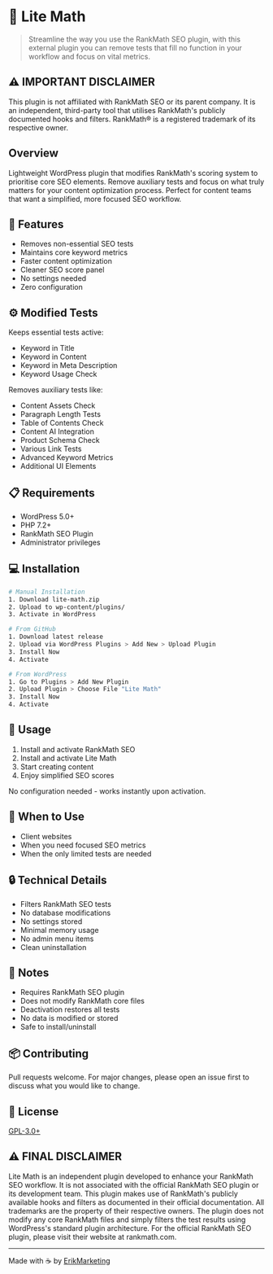 # 🧮 Lite Math
> Streamline the way you use the RankMath SEO plugin, with this external plugin you can remove tests that fill no function in your workflow and focus on vital metrics.

## ⚠️ IMPORTANT DISCLAIMER
This plugin is not affiliated with RankMath SEO or its parent company. It is an independent, third-party tool that utilises RankMath's publicly documented hooks and filters. RankMath® is a registered trademark of its respective owner.

## Overview
Lightweight WordPress plugin that modifies RankMath's scoring system to prioritise core SEO elements. Remove auxiliary tests and focus on what truly matters for your content optimization process. Perfect for content teams that want a simplified, more focused SEO workflow.

## 🎯 Features
* Removes non-essential SEO tests
* Maintains core keyword metrics
* Faster content optimization
* Cleaner SEO score panel
* No settings needed
* Zero configuration

## ⚙️ Modified Tests
Keeps essential tests active:
* Keyword in Title
* Keyword in Content
* Keyword in Meta Description
* Keyword Usage Check

Removes auxiliary tests like:
* Content Assets Check
* Paragraph Length Tests
* Table of Contents Check
* Content AI Integration
* Product Schema Check
* Various Link Tests
* Advanced Keyword Metrics
* Additional UI Elements

## 📋 Requirements
* WordPress 5.0+
* PHP 7.2+
* RankMath SEO Plugin
* Administrator privileges

## 💻 Installation
```bash
# Manual Installation
1. Download lite-math.zip
2. Upload to wp-content/plugins/
3. Activate in WordPress

# From GitHub
1. Download latest release
2. Upload via WordPress Plugins > Add New > Upload Plugin
3. Install Now
4. Activate

# From WordPress
1. Go to Plugins > Add New Plugin
2. Upload Plugin > Choose File "Lite Math"
3. Install Now
4. Activate
```

## 🔧 Usage
1. Install and activate RankMath SEO
2. Install and activate Lite Math
3. Start creating content
4. Enjoy simplified SEO scores

No configuration needed - works instantly upon activation.

## 🎯 When to Use
* Client websites
* When you need focused SEO metrics
* When the only limited tests are needed

## 🔒 Technical Details
* Filters RankMath SEO tests
* No database modifications
* No settings stored
* Minimal memory usage
* No admin menu items
* Clean uninstallation

## 📝 Notes
* Requires RankMath SEO plugin
* Does not modify RankMath core files
* Deactivation restores all tests
* No data is modified or stored
* Safe to install/uninstall

## 📦 Contributing
Pull requests welcome. For major changes, please open an issue first to discuss what you would like to change.

## 📝 License
[GPL-3.0+](http://www.gnu.org/licenses/gpl-3.0.txt)

## ⚠️ FINAL DISCLAIMER
Lite Math is an independent plugin developed to enhance your RankMath SEO workflow. It is not associated with the official RankMath SEO plugin or its development team. This plugin makes use of RankMath's publicly available hooks and filters as documented in their official documentation. All trademarks are the property of their respective owners.
The plugin does not modify any core RankMath files and simply filters the test results using WordPress's standard plugin architecture. For the official RankMath SEO plugin, please visit their website at rankmath.com.

---
Made with ☕ by [ErikMarketing](https://erik.marketing)
